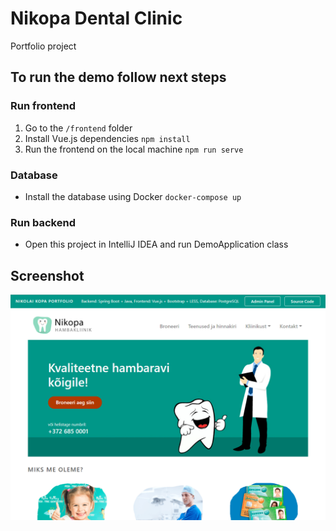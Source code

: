 # Nikopa Dental Clinic
Portfolio project

## To run the demo follow next steps
### Run frontend
1. Go to the ```/frontend``` folder
2. Install Vue.js dependencies ```npm install```
3. Run the frontend on the local machine ```npm run serve```

### Database
* Install the database using Docker ```docker-compose up```

### Run backend
* Open this project in IntelliJ IDEA and run DemoApplication class

## Screenshot

![Dental Clinic website](/screen.png)
